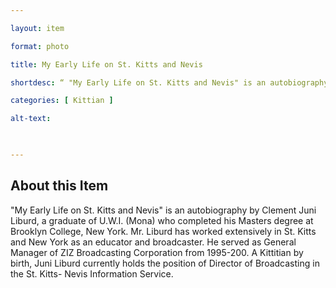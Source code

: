 ```yaml
--- 

layout: item 

format: photo 

title: My Early Life on St. Kitts and Nevis

shortdesc: “ "My Early Life on St. Kitts and Nevis" is an autobiography by Clement Juni Liburd."

categories: [ Kittian ] 

alt-text:  


 
--- 
```


## About this Item 

"My Early Life on St. Kitts and Nevis" is an autobiography by Clement Juni Liburd, a graduate of U.W.I. (Mona) who completed his Masters degree at Brooklyn College, New York. Mr. Liburd has worked extensively in St. Kitts and New York as an educator and broadcaster. He served as General Manager of ZIZ Broadcasting Corporation from 1995-200. A Kittitian by birth, Juni Liburd currently holds the position of Director of Broadcasting in the St. Kitts- Nevis Information Service.
